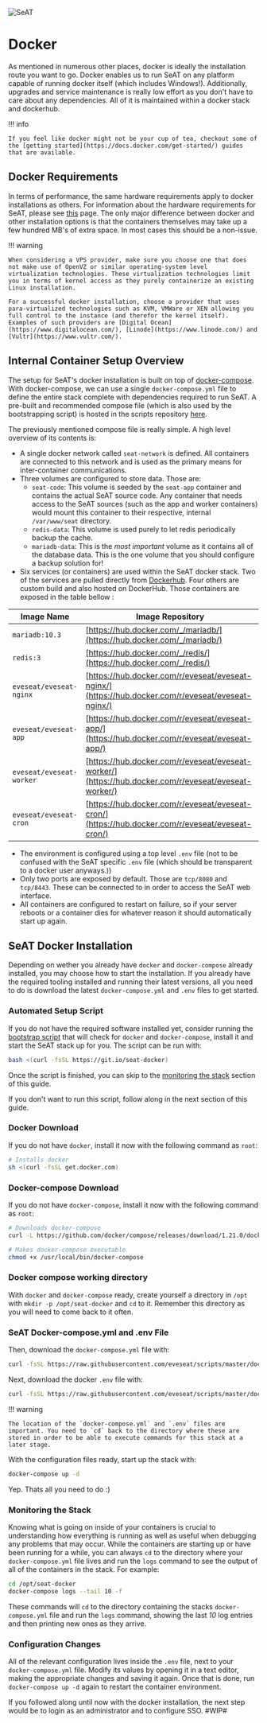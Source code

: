 ![SeAT](https://i.imgur.com/aPPOxSK.png)

# Docker

As mentioned in numerous other places, docker is ideally the installation route you want to go. Docker enables us to run SeAT on any platform capable of running docker itself (which includes Windows!). Additionally, upgrades and service maintenance is really low effort as you don't have to care about any dependencies. All of it is maintained within a docker stack and dockerhub.

!!! info

    If you feel like docker might not be your cup of tea, checkout some of the [getting started](https://docs.docker.com/get-started/) guides that are available.

## Docker Requirements

In terms of performance, the same hardware requirements apply to docker installations as others. For information about the hardware requirements for SeAT, please see [this](/general/hardware_requirements/) page. The only major difference between docker and other installation options is that the containers themselves may take up a few hundred MB's of extra space. In most cases this should be a non-issue.

!!! warning

    When considering a VPS provider, make sure you choose one that does not make use of OpenVZ or similar operating-system level virtualization technologies. These virtualization technologies limit you in terms of kernel access as they purely containerize an existing Linux installation.

    For a successful docker installation, choose a provider that uses para-virtualized technologies such as KVM, VMWare or XEN allowing you full control to the instance (and therefor the kernel itself). Examples of such providers are [Digital Ocean](https://www.digitalocean.com/), [Linode](https://www.linode.com/) and [Vultr](https://www.vultr.com/).

## Internal Container Setup Overview

The setup for SeAT's docker installation is built on top of [docker-compose](https://docs.docker.com/compose/). With docker-compose, we can use a single `docker-compose.yml` file to define the entire stack complete with dependencies required to run SeAT. A pre-built and recommended compose file (which is also used by the bootstrapping script) is hosted in the scripts repository [here](https://github.com/eveseat/scripts/tree/master/docker-compose).

The previously mentioned compose file is really simple. A high level overview of its contents is:

- A single docker network called `seat-network` is defined. All containers are connected to this network and is used as the primary means for inter-container communications.
- Three volumes are configured to store data. Those are:
    - `seat-code`: This volume is seeded by the `seat-app` container and contains the actual SeAT source code. Any container that needs access to the SeAT sources (such as the app and worker containers) would mount this container to their respective, internal `/var/www/seat` directory.
    - `redis-data`: This volume is used purely to let redis periodically backup the cache.
    - `mariadb-data`: This is the *most important* volume as it contains all of the database data. This is the one volume that you should configure a backup solution for!
- Six services (or containers) are used within the SeAT docker stack. Two of the services are pulled directly from [Dockerhub](https://hub.docker.com/).
    Four others are custom build and also hosted on DockerHub. Those containers are exposed in the table bellow :

| Image Name | Image Repository |
| ---------- | ---------------- |
| `mariadb:10.3` | [https://hub.docker.com/_/mariadb/](https://hub.docker.com/_/mariadb/) |
| `redis:3` | [https://hub.docker.com/_/redis/](https://hub.docker.com/_/redis/) |
| `eveseat/eveseat-nginx` | [https://hub.docker.com/r/eveseat/eveseat-nginx/](https://hub.docker.com/r/eveseat/eveseat-nginx/) |
| `eveseat/eveseat-app` | [https://hub.docker.com/r/eveseat/eveseat-app/](https://hub.docker.com/r/eveseat/eveseat-app/) |
| `eveseat/eveseat-worker` | [https://hub.docker.com/r/eveseat/eveseat-worker/](https://hub.docker.com/r/eveseat/eveseat-worker/) |
| `eveseat/eveseat-cron` | [https://hub.docker.com/r/eveseat/eveseat-cron/](https://hub.docker.com/r/eveseat/eveseat-cron/) |

- The environment is configured using a top level `.env` file (not to be confused with the SeAT specific `.env` file (which should be transparent to a docker user anyways.))
- Only two ports are exposed by default. Those are `tcp/8080` and `tcp/8443`. These can be connected to in order to access the SeAT web interface.
- All containers are configured to restart on failure, so if your server reboots or a container dies for whatever reason it should automatically start up again.

## SeAT Docker Installation

Depending on wether you already have `docker` and `docker-compose` already installed, you may choose how to start the installation. If you already have the required tooling installed and running their latest versions, all you need to do is download the latest `docker-compose.yml` and `.env` files to get started.

### Automated Setup Script

If you do not have the required software installed yet, consider running the [bootstrap script](https://github.com/eveseat/scripts/blob/master/docker-compose/bootstrap.sh) that will check for `docker` and `docker-compose`, install it and start the SeAT stack up for you. The script can be run with:

```bash
bash <(curl -fsSL https://git.io/seat-docker)
```

Once the script is finished, you can skip to the [monitoring the stack](#monitoring-the-stack) section of this guide.

If you don't want to run this script, follow along in the next section of this guide.

### Docker Download

If you do not have `docker`, install it now with the following command as `root`:

```bash
# Installs docker
sh <(curl -fsSL get.docker.com)
```

### Docker-compose Download

If you do not have `docker-compose`, install it now with the following command as `root`:

```bash
# Downloads docker-compose
curl -L https://github.com/docker/compose/releases/download/1.21.0/docker-compose-$(uname -s)-$(uname -m) -o /usr/local/bin/docker-compose

# Makes docker-compose executable
chmod +x /usr/local/bin/docker-compose
```

### Docker compose working directory

With `docker` and `docker-compose` ready, create yourself a directory in `/opt` with `mkdir -p /opt/seat-docker` and `cd` to it. Remember this directory as you will need to come back to it often.

### SeAT Docker-compose.yml and .env File

Then, download the `docker-compose.yml` file with:

```bash
curl -fsSL https://raw.githubusercontent.com/eveseat/scripts/master/docker-compose/docker-compose.yml -o docker-compose.yml
```

Next, download the docker `.env` file with:

```bash
curl -fsSL https://raw.githubusercontent.com/eveseat/scripts/master/docker-compose/.env -o .env 
```

!!! warning

    The location of the `docker-compose.yml` and `.env` files are important. You need to `cd` back to the directory where these are stored in order to be able to execute commands for this stack at a later stage.

With the configuration files ready, start up the stack with:

```bash
docker-compose up -d
```

Yep. Thats all you need to do :)

### Monitoring the Stack

Knowing what is going on inside of your containers is crucial to understanding how everything is running as well as useful when debugging any problems that may occur. While the containers are starting up or have been running for a while, you can always `cd` to the directory where your `docker-compose.yml` file lives and run the `logs` command to see the output of all of the containers in the stack. For example:

```bash
cd /opt/seat-docker
docker-compose logs --tail 10 -f
```

These commands will `cd` to the directory containing the stacks `docker-compose.yml` file and run the `logs` command, showing the last *10* log entries and then printing new ones as they arrive.

### Configuration Changes

All of the relevant configuration lives inside the `.env` file, next to your `docker-compose.yml` file. Modify its values by opening it in a text editor, making the appropriate changes and saving it again. Once that is done, run `docker-compose up -d` again to restart the container environment.

If you followed along until now with the docker installation, the next step would be to login as an administrator and to configure SSO. #WIP#
